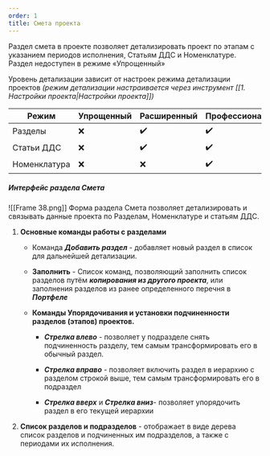 ```yaml
---
order: 1
title: Смета проекта
---
```


Раздел смета в проекте позволяет детализировать проект по этапам с указанием периодов исполнения, Статьям ДДС и Номенклатуре. Раздел недоступен в режиме «Упрощенный»

Уровень детализации зависит от настроек режима детализации проектов *(режим детализации настраивается через инструмент \[\[1. Настройки проекта|Настройки проекта\]\])*

| Режим        | Упрощенный | Расширенный | Профессиональный |
|--------------|------------|-------------|------------------|
| Разделы      | ❌          | ✔️          | ✔️               |
| Статьи ДДС   | ❌          | ✔️          | ✔️               |
| Номенклатура | ❌          | ❌           | ✔️               |

##### Интерфейс раздела Смета

!\[\[Frame 38.png\]\] Форма раздела Смета позволяет детализировать и связывать данные проекта по Разделам, Номенклатуре и статьям ДДС.

1. **Основные команды работы с разделами**

   -  Команда ***Добавить раздел*** - добавляет новый раздел в список для дальнейшей детализации.

   -  **Заполнить** - Список команд, позволяющий заполнить список разделов путём ***копирования из другого проекта***, или заполнения разделов из ранее определенного перечня в ***Портфеле***

   -  **Команды Упорядочивания и установки подчиненности разделов (этапов) проектов.**

      -  ***Стрелка влево*** - позволяет у подразделе снять подчиненность разделу, тем самым трансформировать его в обычный раздел.

      -  ***Стрелка вправо*** - позволяет включить раздел в иерархию с разделом строкой выше, тем самым трансформировать его в подраздел

      -  ***Стрелка вверх*** и ***Стрелка вниз***\- позволяет упорядочить раздел в его текущей иерархии

2. **Список разделов и подразделов** - отображает в виде дерева список разделов и подчиненных им подразделов, а также с периодами их исполнения.